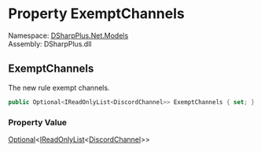 # Property ExemptChannels

Namespace: [DSharpPlus.Net.Models](DSharpPlus.Net.Models.md)  
Assembly: DSharpPlus.dll

## <a id="DSharpPlus_Net_Models_AutoModerationRuleEditModel_ExemptChannels"></a>ExemptChannels

The new rule exempt channels.

```csharp
public Optional<IReadOnlyList<DiscordChannel>> ExemptChannels { set; }
```

### Property Value

[Optional](DSharpPlus.Entities.Optional\-1.md)<[IReadOnlyList](https://learn.microsoft.com/dotnet/api/system.collections.generic.ireadonlylist\-1)<[DiscordChannel](DSharpPlus.Entities.DiscordChannel.md)\>\>

